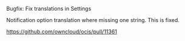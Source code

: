 Bugfix: Fix translations in Settings

Notification option translation where missing one string. This is fixed.

https://github.com/owncloud/ocis/pull/11361
